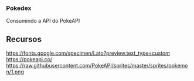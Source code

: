 ### Pokedex
Consumindo a API do PokeAPI

## Recursos
https://fonts.google.com/specimen/Lato?preview.text_type=custom <br />
https://pokeapi.co/ <br />
https://raw.githubusercontent.com/PokeAPI/sprites/master/sprites/pokemon/1.png <br />
